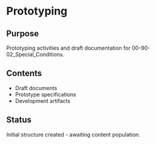 # Prototyping

## Purpose
Prototyping activities and draft documentation for 00-90-02_Special_Conditions.

## Contents
- Draft documents
- Prototype specifications
- Development artifacts

## Status
Initial structure created - awaiting content population.
